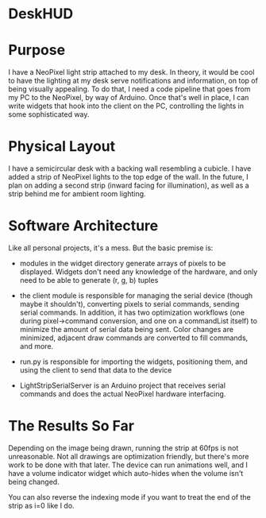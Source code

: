 # DeskHUD

# Purpose

I have a NeoPixel light strip attached to my desk. In theory, it would be cool to have the lighting at my desk serve notifications and information, on top of being visually appealing. To do that, I need a code pipeline that goes from my PC to the NeoPixel, by way of Arduino. Once that's well in place, I can write widgets that hook into the client on the PC, controlling the lights in some sophisticated way.

# Physical Layout

I have a semicircular desk with a backing wall resembling a cubicle. I have added a strip of NeoPixel lights to the top edge of the wall. In the future, I plan on adding a second strip (inward facing for illumination), as well as a strip behind me for ambient room lighting.

# Software Architecture

Like all personal projects, it's a mess. But the basic premise is:

* modules in the widget directory generate arrays of pixels to be displayed. Widgets don't need any knowledge of the hardware, and only need to be able to generate (r, g, b) tuples

* the client module is responsible for managing the serial device (though maybe it shouldn't), converting pixels to serial commands, sending serial commands. In addition, it has two optimization workflows (one during pixel->command conversion, and one on a commandList itself) to minimize the amount of serial data being sent. Color changes are minimized, adjacent draw commands are converted to fill commands, and more.

* run.py is responsible for importing the widgets, positioning them, and using the client to send that data to the device

* LightStripSerialServer is an Arduino project that receives serial commands and does the actual NeoPixel hardware interfacing.

# The Results So Far

Depending on the image being drawn, running the strip at 60fps is not unreasonable. Not all drawings are optimization friendly, but there's more work to be done with that later. The device can run animations well, and I have a volume indicator widget which auto-hides when the volume isn't being changed.

You can also reverse the indexing mode if you want to treat the end of the strip as i=0 like I do.
